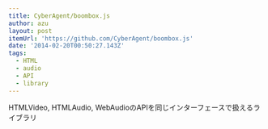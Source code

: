 ```yaml
---
title: CyberAgent/boombox.js
author: azu
layout: post
itemUrl: 'https://github.com/CyberAgent/boombox.js'
date: '2014-02-20T00:50:27.143Z'
tags:
  - HTML
  - audio
  - API
  - library
---
```

HTMLVideo, HTMLAudio, WebAudioのAPIを同じインターフェースで扱えるライブラリ

